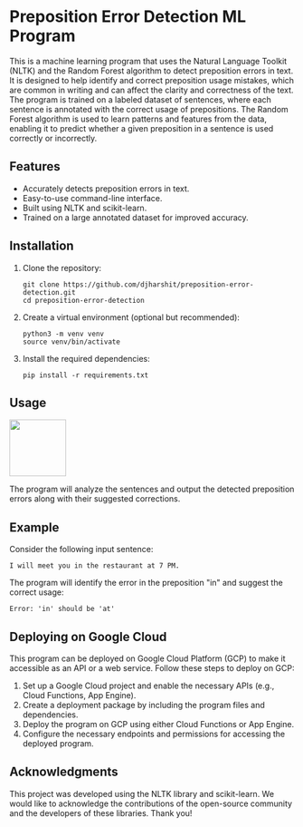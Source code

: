 # Preposition Error Detection ML Program

This is a machine learning program that uses the Natural Language Toolkit (NLTK) and the Random Forest algorithm to detect preposition errors in text. It is designed to help identify and correct preposition usage mistakes, which are common in writing and can affect the clarity and correctness of the text.
The program is trained on a labeled dataset of sentences, where each sentence is annotated with the correct usage of prepositions. The Random Forest algorithm is used to learn patterns and features from the data, enabling it to predict whether a given preposition in a sentence is used correctly or incorrectly.

## Features

- Accurately detects preposition errors in text.
- Easy-to-use command-line interface.
- Built using NLTK and scikit-learn.
- Trained on a large annotated dataset for improved accuracy.

## Installation

1. Clone the repository:

   ```shell
   git clone https://github.com/djharshit/preposition-error-detection.git
   cd preposition-error-detection
   ```

2. Create a virtual environment (optional but recommended):

   ```shell
   python3 -m venv venv
   source venv/bin/activate
   ```

3. Install the required dependencies:

   ```shell
   pip install -r requirements.txt
   ```

## Usage

<a href="https://preposition.djharshit.app" target="_blank"><img src="https://www.transparentpng.com/thumb/click-here-button/Gaezhb-click-here-button-images-png.png" height=100 width=100></img></a>

The program will analyze the sentences and output the detected preposition errors along with their suggested corrections.

## Example

Consider the following input sentence:

```text
I will meet you in the restaurant at 7 PM.
```

The program will identify the error in the preposition "in" and suggest the correct usage:

```text
Error: 'in' should be 'at'
```

## Deploying on Google Cloud

This program can be deployed on Google Cloud Platform (GCP) to make it accessible as an API or a web service. Follow these steps to deploy on GCP:

1. Set up a Google Cloud project and enable the necessary APIs (e.g., Cloud Functions, App Engine).
2. Create a deployment package by including the program files and dependencies.
3. Deploy the program on GCP using either Cloud Functions or App Engine.
4. Configure the necessary endpoints and permissions for accessing the deployed program.

## Acknowledgments

This project was developed using the NLTK library and scikit-learn. We would like to acknowledge the contributions of the open-source community and the developers of these libraries. Thank you!
